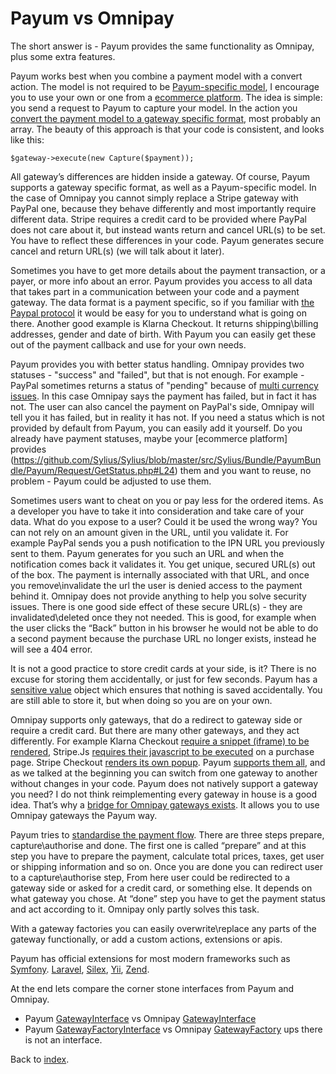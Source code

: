 # Payum vs Omnipay

The short answer is - Payum provides the same functionality as Omnipay, plus some extra features.

Payum works best when you combine a payment model with a convert action. The model is not required to be [Payum-specific model](https://github.com/Payum/Payum/blob/master/src/Payum/Core/Model/Payment.php), I encourage you to use your own or one from a [ecommerce platform](https://github.com/Sylius/Sylius/blob/master/src/Sylius/Component/Payment/Model/Payment.php). The idea is simple: you send a request to Payum to capture your model. In the action you [convert the payment model to a gateway specific format](https://github.com/Payum/Payum/blob/master/src/Payum/Paypal/ExpressCheckout/Nvp/Action/ConvertPaymentAction.php), most probably an array. The beauty of this approach is that your code is consistent, and looks like this:

    $gateway->execute(new Capture($payment));

All gateway’s differences are hidden inside a gateway. Of course, Payum supports a gateway specific format, as well as a Payum-specific model. In the case of Omnipay you cannot simply replace a Stripe gateway with PayPal one, because they behave differently and most importantly require different data. Stripe requires a credit card to be provided where PayPal does not care about it, but instead wants return and cancel URL(s) to be set. You have to reflect these differences in your code. Payum generates secure cancel and return URL(s) (we will talk about it later).

Sometimes you have to get more details about the payment transaction, or a payer, or more info about an error. Payum provides you access to all data that takes part in a communication between your code and a payment gateway. The data format is a payment specific, so if you familiar with [the Paypal protocol](https://developer.paypal.com/docs/classic/express-checkout/gs_expresscheckout/) it would be easy for you to understand what is going on there. Another good example is Klarna Checkout. It returns shipping\billing addresses, gender and date of birth. With Payum you can easily get these out of the payment callback and use for your own needs.

Payum provides you with better status handling. Omnipay provides two statuses -  "success" and "failed", but that is not enough. For example - PayPal sometimes returns a status of "pending" because of [multi currency issues](http://stackoverflow.com/questions/19864511/paypal-sandbox-pending-multicurrency). In this case Omnipay says the payment has failed, but in fact it has not. The user can also cancel the payment on PayPal's side, Omnipay will tell you it has failed, but in reality it has not. If you need a status which is not provided by default from Payum, you can easily add it yourself. Do you already have payment statuses, maybe your [ecommerce platform] provides (https://github.com/Sylius/Sylius/blob/master/src/Sylius/Bundle/PayumBundle/Payum/Request/GetStatus.php#L24) them and you want to reuse, no problem - Payum could be adjusted to use them.

Sometimes users want to cheat on you or pay less for the ordered items. As a developer you have to take it into consideration and take care of your data. What do you expose to a user? Could it be used the wrong way? You can not rely on an amount given in the URL, until you validate it. For example PayPal sends you a push notification to the IPN URL you previously sent to them. Payum generates for you such an URL and when the notification comes back it validates it. You get unique, secured URL(s) out of the box. The payment is internally associated with that URL, and once you remove\invalidate the url the user is denied access to the payment behind it. Omnipay does not provide anything to help you solve security issues. There is one good side effect of these secure URL(s) - they are invalidated\deleted once they not needed. This is good, for example when the user clicks the “Back” button in his browser he would not be able to do a second payment because the purchase URL no longer exists, instead he will see a 404 error.

It is not a good practice to store credit cards at your side, is it? There is no excuse for storing them accidentally, or just for few seconds. Payum has a [sensitive value](https://github.com/Payum/Payum/blob/master/src/Payum/Core/Security/SensitiveValue.php) object which ensures that nothing is saved accidentally. You are still able to store it, but when doing so you are on your own.

Omnipay supports only gateways, that do a redirect to gateway side or require a credit card. But there are many other gateways, and they act differently. For example Klarna Checkout [require a snippet (iframe) to be rendered](https://developers.klarna.com/en/se+php/kco-v2/checkout/2-embed-the-checkout), Stripe.Js [requires their javascript to be executed](https://stripe.com/docs/stripe.js?) on a purchase page. Stripe Checkout [renders its own popup](https://stripe.com/docs/checkout). Payum [supports them all](supported-gateways.md), and as we talked at the beginning you can switch from one gateway to another without changes in your code. Payum does not natively support a gateway you need? I do not think reimplementing every gateway in house is a good idea. That’s why a [bridge for Omnipay gateways exists](index.md#omnipay-bridge-external). It allows you to use Omnipay gateways the Payum way.

Payum tries to [standardise the payment flow](get-it-started.md). There are three steps prepare, capture\authorise and done. The first one is called “prepare” and at this step you have to prepare the payment, calculate total prices, taxes, get user or shipping information and so on. Once you are done you can redirect user to a capture\authorise step, From here user could be redirected to a gateway side or asked for a credit card, or something else. It depends on what gateway you chose. At “done” step you have to get the payment status and act according to it. Omnipay only partly solves this task.

With a gateway factories you can easily overwrite\replace any parts of the gateway functionally, or add a custom actions, extensions or apis.

Payum has official extensions for most modern frameworks such as [Symfony](https://github.com/Payum/PayumBundle). [Laravel](https://github.com/Payum/PayumLaravelPackage), [Silex](https://github.com/Payum/PayumSilexProvider), [Yii](https://github.com/Payum/PayumYiiExtension),  [Zend](https://github.com/Payum/PayumModule).

At the end lets compare the corner stone interfaces from Payum and Omnipay.

* Payum [GatewayInterface](https://github.com/Payum/Payum/blob/master/src/Payum/Core/GatewayInterface.php) vs Omnipay [GatewayInterface](https://github.com/thephpleague/omnipay-common/blob/master/src/Common/GatewayInterface.php)
* Payum [GatewayFactoryInterface](https://github.com/Payum/Payum/blob/master/src/Payum/Core/GatewayFactoryInterface.php) vs Omnipay [GatewayFactory](https://github.com/thephpleague/omnipay-common/blob/master/src/Common/GatewayFactory.php) ups there is not an interface.

Back to [index](index.md).
